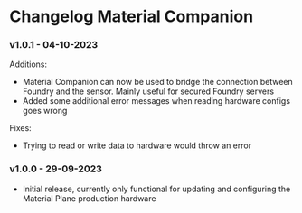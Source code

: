 # Changelog Material Companion
### v1.0.1 - 04-10-2023
Additions:
<ul>
<li>Material Companion can now be used to bridge the connection between Foundry and the sensor. Mainly useful for secured Foundry servers</li>
<li>Added some additional error messages when reading hardware configs goes wrong</li>
</ul>

Fixes:
<ul>
<li>Trying to read or write data to hardware would throw an error</li>
</ul>

### v1.0.0 - 29-09-2023
<ul>
<li>Initial release, currently only functional for updating and configuring the Material Plane production hardware</li>
</ul>